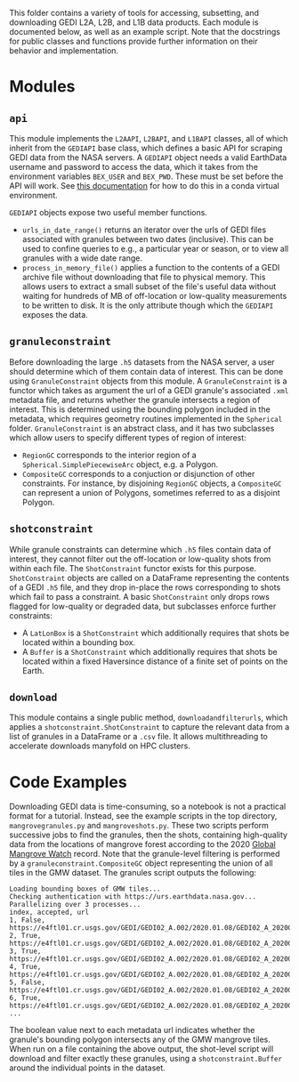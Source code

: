 This folder contains a variety of tools for accessing, subsetting, and downloading GEDI L2A, L2B, and L1B data products. Each module is documented below, as well as an example script. Note that the docstrings for public classes and functions provide further information on their behavior and implementation.

# Modules

## ```api```
This module implements the ```L2AAPI```, ```L2BAPI```, and ```L1BAPI``` classes, all of which inherit from the ```GEDIAPI``` base class, which defines a basic API for scraping GEDI data from the NASA servers. A ```GEDIAPI``` object needs a valid EarthData username and password to access the data, which it takes from the environment variables ```BEX_USER``` and ```BEX_PWD```. These must be set before the API will work. See [this documentation](https://conda.io/projects/conda/en/latest/user-guide/tasks/manage-environments.html#setting-environment-variables) for how to do this in a conda virtual environment.

```GEDIAPI``` objects expose two useful member functions.
* ```urls_in_date_range()``` returns an iterator over the urls of GEDI files associated with granules between two dates (inclusive). This can be used to confine queries to e.g., a particular year or season, or to view all granules with a wide date range.
* ```process_in_memory_file()``` applies a function to the contents of a GEDI archive file without downloading that file to physical memory. This allows users to extract a small subset of the file's useful data without waiting for hundreds of MB of off-location or low-quality measurements to be written to disk. It is the only attribute though which the ```GEDIAPI``` exposes the data.

## ```granuleconstraint```
Before downloading the large ```.h5``` datasets from the NASA server, a user should determine which of them contain data of interest. This can be done using ```GranuleConstraint``` objects from this module. A ```GranuleConstraint``` is a functor which takes as argument the url of a GEDI granule's associated ```.xml``` metadata file, and returns whether the granule intersects a region of interest. This is determined using the bounding polygon included in the metadata, which requires geometry routines implemented in the ```Spherical``` folder. ```GranuleConstraint``` is an abstract class, and it has two subclasses which allow users to specify different types of region of interest:
* ```RegionGC``` corresponds to the interior region of a ```Spherical.SimplePiecewiseArc``` object, e.g. a Polygon.
* ```CompositeGC``` corresponds to a conjuction or disjunction of other constraints. For instance, by disjoining ```RegionGC``` objects, a ```CompositeGC``` can represent a union of Polygons, sometimes referred to as a disjoint Polygon.

## ```shotconstraint```
While granule constraints can determine which ```.h5``` files contain data of interest, they cannot filter out the off-location or low-quality shots from within each file. The ```ShotConstraint``` functor exists for this purpose. ```ShotConstraint``` objects are called on a DataFrame representing the contents of a GEDI ```.h5``` file, and they drop in-place the rows corresponding to shots which fail to pass a constraint. A basic ```ShotConstraint``` only drops rows flagged for low-quality or degraded data, but subclasses enforce further constraints:
* A ```LatLonBox``` is a ```ShotConstraint``` which additionally requires that shots be located within a bounding box.
* A ```Buffer``` is a ```ShotConstraint``` which additionally requires that shots be located within a fixed Haversince distance of a finite set of points on the Earth.

## ```download```
This module contains a single public method, ```downloadandfilterurls```, which applies a ```shotconstraint.ShotConstraint``` to capture the relevant data from a list of granules in a DataFrame or a ```.csv``` file. It allows multithreading to accelerate downloads manyfold on HPC clusters.

# Code Examples
Downloading GEDI data is time-consuming, so a notebook is not a practical format for a tutorial. Instead, see the example scripts in the top directory, ```mangrovegranules.py``` and ```mangroveshots.py```. These two scripts perform successive jobs to find the granules, then the shots, containing high-quality data from the locations of mangrove forest according to the 2020 [Global Mangrove Watch](https://data.unep-wcmc.org/datasets/45) record. Note that the granule-level filtering is performed by a ```granuleconstraint.CompositeGC``` object representing the union of all tiles in the GMW dataset. The granules script outputs the following:
```
Loading bounding boxes of GMW tiles...
Checking authentication with https://urs.earthdata.nasa.gov...
Parallelizing over 3 processes...
index, accepted, url
1, False, https://e4ftl01.cr.usgs.gov/GEDI/GEDI02_A.002/2020.01.08/GEDI02_A_2020008012804_O06072_01_T02722_02_003_01_V002.h5.xml
2, True, https://e4ftl01.cr.usgs.gov/GEDI/GEDI02_A.002/2020.01.08/GEDI02_A_2020008012804_O06072_02_T02722_02_003_01_V002.h5.xml
3, True, https://e4ftl01.cr.usgs.gov/GEDI/GEDI02_A.002/2020.01.08/GEDI02_A_2020008012804_O06072_03_T02722_02_003_01_V002.h5.xml
4, True, https://e4ftl01.cr.usgs.gov/GEDI/GEDI02_A.002/2020.01.08/GEDI02_A_2020008012804_O06072_04_T02722_02_003_01_V002.h5.xml
5, False, https://e4ftl01.cr.usgs.gov/GEDI/GEDI02_A.002/2020.01.08/GEDI02_A_2020008030056_O06073_01_T03993_02_003_01_V002.h5.xml
6, True, https://e4ftl01.cr.usgs.gov/GEDI/GEDI02_A.002/2020.01.08/GEDI02_A_2020008030056_O06073_02_T03993_02_003_01_V002.h5.xml
...
```
The boolean value next to each metadata url indicates whether the granule's bounding polygon intersects any of the GMW mangrove tiles. When run on a file containing the above output, the shot-level script will download and filter exactly these granules, using a ```shotconstraint.Buffer``` around the individual points in the dataset.
